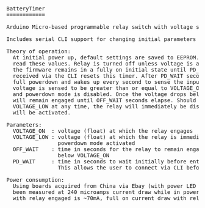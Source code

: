<pre>
BatteryTimer
============

Arduino Micro-based programmable relay switch with voltage sensing.

Includes serial CLI support for changing initial parameters to user-defined settings.

Theory of operation:
  At initial power up, default settings are saved to EEPROM. Subsequent reboots will 
  read these values. Relay is turned off unless voltage is above VOLTAGE_ON. Initially,
  the firmware remains in a fully on initial state until PD_WAIT seconds elapse. Data 
  received via the CLI resets this timer. After PD_WAIT seconds, the board goes into 
  full powerdown and wakes up every second to sense the input voltage. If the 
  voltage is sensed to be greater than or equal to VOLTAGE_ON, the relay is engaged 
  and powerdown mode is disabled. Once the voltage drops below VOLTAGE_ON, the relay 
  will remain engaged until OFF_WAIT seconds elapse. Should the voltage drop below
  VOLTAGE_LOW at any time, the relay will immediately be disengaged and powerdown mode 
  will be activated.
  
Parameters:
  VOLTAGE_ON  : voltage (float) at which the relay engages
  VOLTAGE_LOW : voltage (float) at which the relay is immediately disengaged and 
                powerdown mode activated 
  OFF_WAIT    : time in seconds for the relay to remain engaged after voltage drops 
                below VOLTAGE_ON
  PD_WAIT     : time in seconds to wait initially before entering powerdown mode. 
                This allows the user to connect via CLI before USB is disabled.
  
Power consumption:
  Using boards acquired from China via Ebay (with power LED removed), this project has 
  been measured at 240 microamps current draw while in powerdown. Full on current draw 
  with relay engaged is ~70mA, full on current draw with relay open is ~32mA. 
</pre>